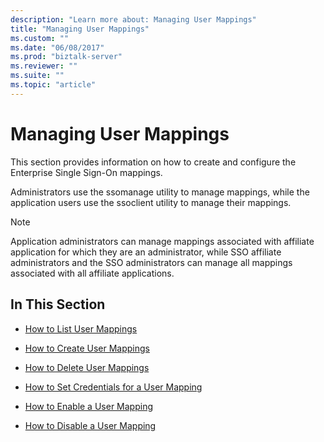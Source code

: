 ```yaml
---
description: "Learn more about: Managing User Mappings"
title: "Managing User Mappings"
ms.custom: ""
ms.date: "06/08/2017"
ms.prod: "biztalk-server"
ms.reviewer: ""
ms.suite: ""
ms.topic: "article"
---
```

# Managing User Mappings
This section provides information on how to create and configure the Enterprise Single Sign-On mappings.  
  
 Administrators use the ssomanage utility to manage mappings, while the application users use the ssoclient utility to manage their mappings.  
  
> [!NOTE]
>  Application administrators can manage mappings associated with affiliate application for which they are an administrator, while SSO affiliate administrators and the SSO administrators can manage all mappings associated with all affiliate applications.  
  
## In This Section  
  
-   [How to List User Mappings](../core/how-to-list-user-mappings.md)  
  
-   [How to Create User Mappings](../core/how-to-create-user-mappings.md)  
  
-   [How to Delete User Mappings](../core/how-to-delete-user-mappings.md)  
  
-   [How to Set Credentials for a User Mapping](../core/how-to-set-credentials-for-a-user-mapping.md)  
  
-   [How to Enable a User Mapping](../core/how-to-enable-a-user-mapping.md)  
  
-   [How to Disable a User Mapping](../core/how-to-disable-a-user-mapping.md)
